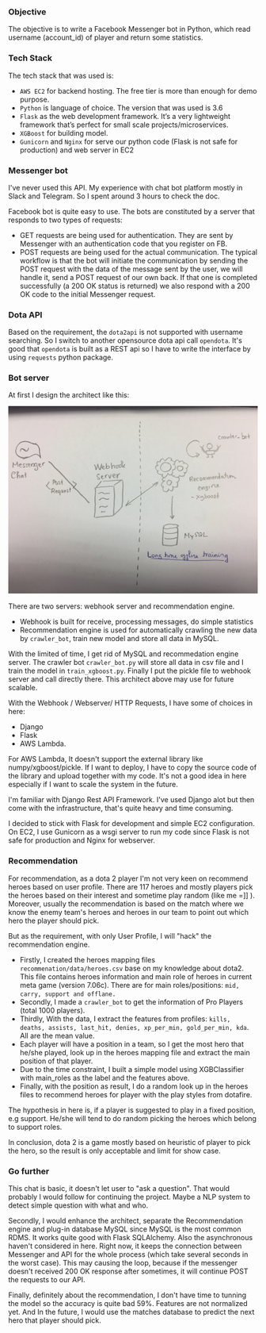 ### Objective
The objective is to write a Facebook Messenger bot in Python, which read username (account_id) of player and return some statistics.

### Tech Stack
The tech stack that was used is:
- ```AWS EC2``` for backend hosting. The free tier is more than enough for demo purpose.
- ```Python``` is language of choice. The version that was used is 3.6
- ```Flask``` as the web development framework. It’s a very lightweight framework that’s perfect for small scale projects/microservices.
- ```XGBoost``` for building model.
- ```Gunicorn``` and ```Nginx``` for serve our python code (Flask is not safe for production) and web server in EC2

### Messenger bot
I've never used this API. My experience with chat bot platform mostly in Slack and Telegram. So I spent around 3 hours to check the doc.

Facebook bot is quite easy to use. The bots are constituted by a server that responds to two types of requests:

- GET requests are being used for authentication. They are sent by Messenger with an authentication code that you register on FB.
- POST requests are being used for the actual communication. The typical workflow is that the bot will initiate the communication by sending the POST request with the data of the message sent by the user, we will handle it, send a POST request of our own back. If that one is completed successfully (a 200 OK status is returned) we also respond with a 200 OK code to the initial Messenger request.

### Dota API
Based on the requirement, the ```dota2api``` is not supported with username searching. So I switch to another opensource dota api call ```opendota```. It's good that ```opendota``` is built as a REST api so I have to write the interface by using ```requests``` python package.

### Bot server
At first I design the architect like this:

![alt text](https://github.com/canhtran/dota2/blob/master/bot/img/server-architect.jpg?raw=true)

There are two servers: webhook server and recommendation engine.
- Webhook is built for receive, processing messages, do simple statistics
- Recommendation engine is used for automatically crawling the new data by ```crawler_bot```, train new model and store all data in MySQL.

With the limited of time, I get rid of MySQL and recommedation engine server. The crawler bot ```crawler_bot.py``` will store all data in csv file and I train the model in ```train_xgboost.py```. Finally I put the pickle file to webhook server and call directly there. This architect above may use for future scalable.

With the Webhook / Webserver/ HTTP Requests, I have some of choices in here:
- Django
- Flask
- AWS Lambda.

For AWS Lambda, It doesn't support the external library like numpy/xgboost/pickle. If I want to deploy, I have to copy the source code of the library and upload together with my code. It's not a good idea in here especially if I want to scale the system in the future.

I'm familiar with Django Rest API Framework. I've used Django alot but then come with the infrastructure, that's quite heavy and time consuming.

I decided to stick with Flask for development and simple EC2 configuration. On EC2, I use Gunicorn as a wsgi server to run my code since Flask is not safe for production and Nginx for webserver.

### Recommendation
For recommendation, as a dota 2 player I'm not very keen on recommend heroes based on user profile. There are 117 heroes and mostly players pick the heroes based on their interest and sometime play random (like me =]] ). Moreover, usually the recommendation is based on the match where we know the enemy team's heroes and heroes in our team to point out which hero the player should pick.

But as the requirement, with only User Profile, I will "hack" the recommendation engine.
- Firstly, I created the heroes mapping files ```recommenation/data/heroes.csv``` base on my knowledge about dota2. This file contains heroes information and main role of heroes in current meta game (version 7.06c). There are for main roles/positions: ```mid, carry, support and offlane.```
- Secondly, I made a ```crawler_bot``` to get the information of Pro Players (total 1000 players).
- Thirdly, With the data, I extract the features from profiles: ```kills, deaths, assists, last_hit, denies, xp_per_min, gold_per_min, kda```. All are the mean value.
- Each player will have a position in a team, so I get the most hero that he/she played, look up in the heroes mapping file and extract the main position of that player.
- Due to the time constraint, I built a simple model using XGBClassifier with main_roles as the label and the features above.
- Finally, with the position as result, I do a random look up in the heroes files to recommend heroes for player with the play styles from dotafire.

The hypothesis in here is, if a player is suggested to play in a fixed position, e.g support. He/she will tend to do random picking the heroes which belong to support roles.

In conclusion, dota 2 is a game mostly based on heuristic of player to pick the hero, so the result is only acceptable and limit for show case.

### Go further
This chat is basic, it doesn't let user to "ask a question". That would probably I would follow for continuing the project. Maybe a NLP system to detect simple question with what and who.

Secondly, I would enhance the architect, separate the Recommendation engine and  plug-in database MySQL since MySQL is the most common RDMS. It works quite good with Flask SQLAlchemy. Also the asynchronous haven't considered in here. Right now, it keeps the connection between Messenger and API for the whole process (which take several seconds in the worst case). This may causing the loop, because if the messenger doesn't received 200 OK response after sometimes, it will continue POST the requests to our API.

Finally, definitely about the recommendation, I don't have time to tunning the model so the accuracy is quite bad 59%. Features are not normalized yet. And In the future, I would use the matches database to predict the next hero that player should pick.
